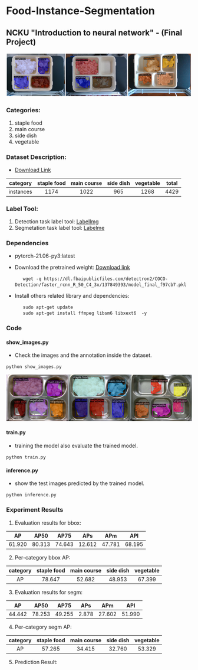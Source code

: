 # Food-Instance-Segmentation
## NCKU "Introduction to neural network" - (**Final Project**)
![](./readme_images/dataset.png)

### Categories:
1. staple food
2. main course
3. side dish
4. vegetable

### Dataset Description:
* [Download Link](https://drive.google.com/drive/folders/1uu-1P_gHhqjskyVrUhJIfH9uUvaInEiT?usp=sharing)

| category | staple food | main course | side dish | vegetable | total |
| :--: | :--: | :--: | :--: | :--: | :--:|
| instances | 1174 | 1022 | 965 | 1268 | 4429 |

### Label Tool: 
1. Detection task label tool: [LabelImg](https://github.com/HumanSignal/labelImg)
2. Segmetation task label tool: [Labelme](https://github.com/wkentaro/labelme)

### Dependencies
* pytorch-21.06-py3:latest

* Download the pretrained weight: [Download link](https://dl.fbaipublicfiles.com/detectron2/COCO-Detection/faster_rcnn_R_50_C4_3x/137849393/model_final_f97cb7.pkl)
   ```shell
      wget -q https://dl.fbaipublicfiles.com/detectron2/COCO-Detection/faster_rcnn_R_50_C4_3x/137849393/model_final_f97cb7.pkl 
* Install others related library and dependencies:
   ```shell
      sudo apt-get update
      sudo apt-get install ffmpeg libsm6 libxext6  -y
   ```
### Code
#### show_images.py
* Check the images and the annotation inside the dataset.
```shell
python show_images.py
```
![](./readme_images/showimg.png)

#### train.py
* training the model also evaluate the trained model.
```shell
python train.py
```

#### inference.py
* show the test images predicted by the trained model.
```shell
python inference.py
```

### Experiment Results
1. Evaluation results for bbox:

|   AP   |  AP50  |  AP75  |  APs   |  APm   |  APl   |
|:------:|:------:|:------:|:------:|:------:|:------:|
| 61.920 | 80.313 | 74.643 | 12.612 | 47.781 | 68.195 |

2. Per-category bbox AP:

| category | staple food | main course | side dish | vegetable |
| :------: | :------: | :------: | :------: | :------: |
| AP | 78.647 | 52.682 | 48.953 | 67.399 |

3. Evaluation results for segm:

|   AP   |  AP50  |  AP75  |  APs  |  APm   |  APl   |
|:------:|:------:|:------:|:-----:|:------:|:------:|
| 44.442 | 78.253 | 49.255 | 2.878 | 27.602 | 51.990 |

4. Per-category segm AP:

| category | staple food | main course | side dish | vegetable |
| :------: | :------: | :------: | :------: | :------: |
| AP | 57.265 | 34.415 | 32.760 | 53.329 |

5. Prediction Result:
